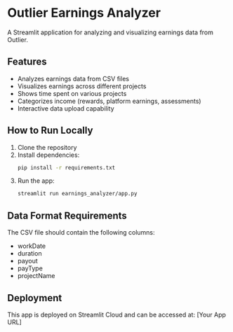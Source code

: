 # Outlier Earnings Analyzer

A Streamlit application for analyzing and visualizing earnings data from Outlier.

## Features

- Analyzes earnings data from CSV files
- Visualizes earnings across different projects
- Shows time spent on various projects
- Categorizes income (rewards, platform earnings, assessments)
- Interactive data upload capability

## How to Run Locally

1. Clone the repository
2. Install dependencies:
   ```bash
   pip install -r requirements.txt
   ```
3. Run the app:
   ```bash
   streamlit run earnings_analyzer/app.py
   ```

## Data Format Requirements

The CSV file should contain the following columns:
- workDate
- duration
- payout
- payType
- projectName

## Deployment

This app is deployed on Streamlit Cloud and can be accessed at: [Your App URL]
